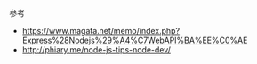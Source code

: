 参考

- https://www.magata.net/memo/index.php?Express%28Nodejs%29%A4%C7WebAPI%BA%EE%C0%AE
- http://phiary.me/node-js-tips-node-dev/